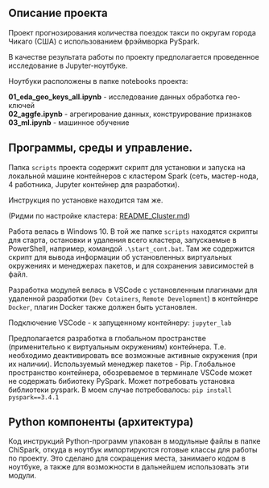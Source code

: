 ## Описание проекта

Проект прогнозирования количества поездок такси по округам города Чикаго (США) с использованием фрэймворка PySpark.

В качестве результата работы по проекту предполагается проведенное исследование в Jupyter-ноутбуке.

Ноутбуки расположены в папке notebooks проекта:  

**01_eda_geo_keys_all.ipynb** - исследование данных обработка гео-ключей  
**02_aggfe.ipynb** - агрегирование данных, конструирование признаков  
**03_ml.ipynb** - машинное обучение

## Программы, среды и управление.
Папка `scripts` проекта содержит скрипт для установки и запуска на локальной машине контейнеров с кластером Spark (сеть, мастер-нода, 4 работника, Jupyter контейнер для разработки).

Инструкция по установке находится там же.

(Ридми по настройке кластера: [README_Cluster.md](https://github.com/kogriv/chicago_spark/blob/master/README_cluster.md))

Работа велась в Windows 10. В той же папке `scripts` находятся скрипты для старта, остановки и удаления всего кластера, запускаемые в PowerShell, например, командой `.\start_cont.bat`. Там же содержится скрипт для вывода информации об установленных виртуальных окружениях и менеджерах пакетов, и для сохранения зависимостей в файл.

Разработка модулей велась в VSCode с установленным плагинами для удаленной разработки (`Dev Cotainers`, `Remote Development`) в контейнере `Docker`, плагин Docker также должен быть установлен.

Подключение VSCode - к запущенному контейнеру: `jupyter_lab`

Предполагается разработка в глобальном пространстве (применительно к виртуальным окружениям) контейнера. Т.е. необходимо деактивировать все возможные активные окружения (при их наличии). Используемый менеджер пакетов - Pip. Глобальное пространство контейнера, обозреваемое в терминале VSCode может не содержать бибиотеку PySpark. Может потребовать установка библиотеки pyspark. В моем случае потребовалось: `pip install pyspark==3.4.1`

## Python компоненты (архитектура)
Код инструкций Python-программ упакован в модульные файлы в папке ChiSpark, откуда в ноутбук импортируются готовые классы для работы по проекту. Это сделано для сокращения места, занимаего кодом в ноутбуке, а также для возможности в дальнейшем использовать эти модули.




